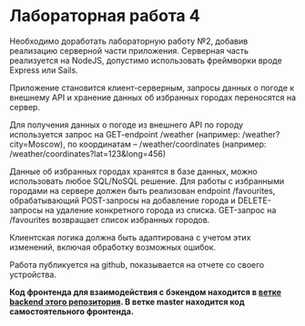 # Лабораторная работа 4
Необходимо доработать лабораторную работу №2, добавив реализацию серверной части приложения. Серверная часть реализуется на NodeJS, допустимо использовать фреймворки вроде Express или Sails.

Приложение становится клиент-серверным, запросы данных о погоде к внешнему API и хранение данных об избранных городах переносятся на сервер.

Для получения данных о погоде из внешнего API по городу используется запрос на GET-endpoint /weather (например: /weather?city=Moscow), по координатам – /weather/coordinates (например: /weather/coordinates?lat=123&long=456)

Данные об избранных городах хранятся в базе данных, можно использовать любое SQL/NoSQL решение. Для работы с избранными городами на сервере должен быть реализован endpoint /favourites, обрабатывающий POST-запросы на добавление города и DELETE-запросы на удаление конкретного города из списка. GET-запрос на /favourites возвращает список избранных городов.

Клиентская логика должна быть адаптирована с учетом этих изменений, включая обработку возможных ошибок.

Работа публикуется на github, показывается на отчете со своего устройства.


**Код фронтенда для взаимодействия с бэкендом находится в [ветке backend этого репозитория](https://github.com/ZalkinV/Web2.Lab2/tree/backend). В ветке master находится код самостоятельного фронтенда.**

